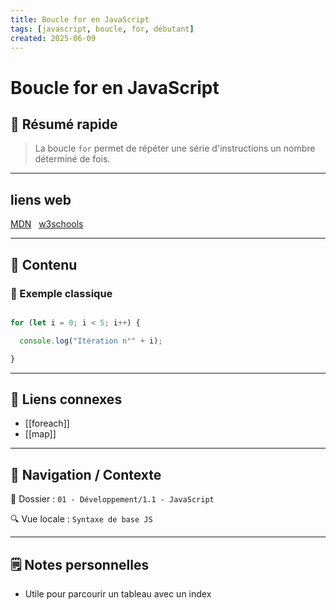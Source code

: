 ```yaml
---
title: Boucle for en JavaScript
tags: [javascript, boucle, for, débutant]
created: 2025-06-09
---
```


# Boucle for en JavaScript

## 🧠 Résumé rapide
  
> La boucle `for` permet de répéter une série d'instructions un nombre déterminé de fois.

---

## liens web

[MDN](https://developer.mozilla.org/fr/docs/Web/JavaScript/Reference/Statements/for)  
[w3schools](https://www.w3schools.com/js/js_loop_for.asp)

---

## 📌 Contenu

### 📍 Exemple classique

```js

for (let i = 0; i < 5; i++) {

  console.log("Itération n°" + i);

}

```

---

## 🔗 Liens connexes

- [[foreach]]
- [[map]]

---

## 🧭 Navigation / Contexte

📂 Dossier : `01 - Développement/1.1 - JavaScript`  

🔍 Vue locale : `Syntaxe de base JS`

---

## 🗒️ Notes personnelles

- Utile pour parcourir un tableau avec un index